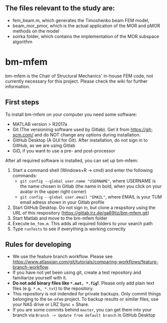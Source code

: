 ## The files relevant to the study are:
* fem_beam.m, which generates the Timoshenko beam FEM model,
* beam_mor_pmor, which is the actual application of the MOR and pMOR methods on the model
* soirka folder, which contains the implementation of the MOR subspace algorithm


# bm-mfem

bm-mfem is the Chair of Structural Mechanics' in-house FEM code, not currently necessary for this project. Please check the wiki for further information.

## First steps
To install bm-mfem on your computer you need some software:
*  MATLAB version > R2017a
*  Git (The versioninig software used by Gitlab). Get it from https://git-scm.com/ and do NOT change any options during installation.
*  GitHub Desktop (A GUI for Git). After installation, do not sign in to GitHub, as we are using Gitlab
*  GiD, if you want to use a pre- and post-processor

After all required software is installed, you can set up bm-mfem:

1.  Start a command shell (Windows+R -> cmd) and enter the following commands: 
    * `git config --global user.name "USERNAME"`, where USERNAME is the name chosen in Gitlab (the name in bold, when you click on your avatar in the upper right corner)
    * `git config --global user.email "EMAIL"`, where EMAIL is your TUM email adress shown in your Gitlab profile
2.  Start GitHub Desktop. Do not sign in, but clone a respsitory using the URL of this respository (https://gitlab.lrz.de/ga69tiz/bm-mfem.git)
3.  Start Matlab and move to the bm-mfem folder
4.  Execute `bm_fem.m`. This adds all required folders to your search path
5.  Type `runTests` to see if everything is working correctly

## Rules for developing
*  We use the feature branch workflow. Please see https://www.atlassian.com/git/tutorials/comparing-workflows/feature-branch-workflow.
*  If you have not yet been using git, create a test repository and familiarize yourself with it.
*  **Do not add binary files like `*.mat, *.fig`!**. Please only add plain text files (e.g. `*.m, *.txt`) to the repository.
*  This repository is not indended for private backups. Only commit things belonging to the `bm-mfem` project. To backup results or similar files, use your NAS drive or LRZ Sync + Share.
*  If you are some commits behind `master`, you can get them into your branch via `Branch -> Update from default branch` in GitHub Desktop
